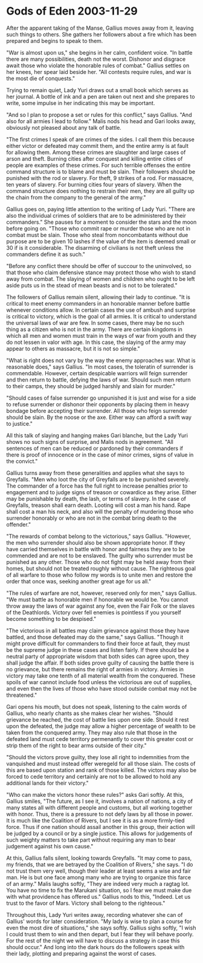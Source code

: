 <!-- TITLE: Gods of Eden 2003-11-29 -->
<!-- SUBTITLE: A game log for Gods of Eden -->

# Gods of Eden 2003-11-29

After the apparent taking of the Manse, Gallius moves away from it, leaving such things to others. She gathers her followers about a fire which has been prepared and begins to speak to them.

"War is almost upon us," she begins in her calm, confident voice. "In battle there are many possibilities, death not the worst. Dishonor and disgrace await those who violate the honorable rules of combat." Gallius settles on her knees, her spear laid beside her. "All contests require rules, and war is the most die of conquests."

Trying to remain quiet, Lady Yuri draws out a small book which serves as her journal. A bottle of ink and a pen are taken out next and she prepares to write, some impulse in her indicating this may be important.

"And so I plan to propose a set or rules for this conflict," says Gallius. "And also for all armies I lead to follow." Malis nods his head and Gari looks away, obviously not pleased about any talk of battle.

"The first crimes I speak of are crimes of the sides. I call them this because either victor or defeated may commit them, and the entire army is at fault for allowing them. Among these crimes are slaughter and large cases of arson and theft. Burning cities after conquest and killing entire cities of people are examples of these crimes. For such terrible offenses the entire command structure is to blame and must be slain. Their followers should be punished with the rod or slavery. For theft, 9 strikes of a rod. For massacre, ten years of slavery. For burning cities four years of slavery. When the command structure does nothing to restrain their men, they are all guilty up the chain from the company to the general of the army."

Gallius goes on, paying little attention to the writing of Lady Yuri. "There are also the individual crimes of soldiers that are to be administered by their commanders." She pauses for a moment to consider the stars and the moon before going on. "Those who commit rape or murder those who are not in combat must be slain. Those who steal from noncombatants without due purpose are to be given 10 lashes if the value of the item is deemed small or 30 if is it considerable. The disarming of civilians is not theft unless the commanders define it as such."

"Before any conflict there should be offer of succour to the uninvolved, so that those who claim defensive stance may protect those who wish to stand away from combat. The slaying of women and children who ought to be left aside puts us in the stead of mean beasts and is not to be tolerated."

The followers of Gallius remain silent, allowing their lady to continue. "It is critical to meet enemy commanders in an honorable manner before battle whenever conditions allow. In certain cases the use of ambush and surprise is critical to victory, which is the goal of all armies. It is critical to understand the universal laws of war are few. In some cases, there may be no such thing as a citizen who is not in the army. There are certain kingdoms in which all men and women must train in the ways of war from youth and they do not lessen in valor with age. In this case, the slaying of the army may appear to others as massacre, but it is not so simple."

"What is right does not vary by the way the enemy approaches war. What is reasonable does," says Gallius. "In most cases, the toleratin of surrender is commendable. However, certain despicable warriors will feign surrender and then return to battle, defying the laws of war. Should such men return to their camps, they should be judged harshly and slain for murder."

"Should cases of false surrender go unpunished it is just and wise for a side to refuse surrender or dishonor their opponents by placing them in heavy bondage before accepting their surrender. All those who feign surrender should be slain. By the noose or the axe. Either way can afford a swift way to justice."

All this talk of slaying and hanging makes Gari blanche, but the Lady Yuri shows no such signs of surprise, and Malis nods in agreement. "All sentences of men can be reduced or pardoned by their commanders if there is proof of innocence or in the case of minor crimes, signs of value in the convict."

Gallius turns away from these generalities and applies what she says to Greyfalls. "Men who loot the city of Greyfalls are to be punished severely. The commander of a force has the full right to increase penalties prior to engagement and to judge signs of treason or cowardice as they arise. Either may be punishable by death, the lash, or terms of slavery. In the case of Greyfalls, treason shall earn death. Looting will cost a man his hand. Rape shall cost a man his neck, and also will the penalty of murdering those who surrender honorably or who are not in the combat bring death to the offender."

"The rewards of combat belong to the victorious," says Gallius. "However, the men who surrender should also be shown appropriate honor. If they have carried themselves in battle with honor and fairness they are to be commended and are not to be enslaved. The guilty who surrender must be punished as any other. Those who do not fight may be held away from their homes, but should not be treated roughly without cause. The righteous goal of all warfare to those who follow my words is to unite men and restore the order that once was, seeking another great age for us all."

"The rules of warfare are not, however, reserved only for men," says Gallius. "We must battle as honorable men if honorable we would be. You cannot throw away the laws of war against any foe, even the Fair Folk or the slaves of the Deathlords. Victory over fell enemies is pointless if you yourself become something to be despised."

"The victorious in all battles may claim grievance against those they have battled, and those defeated may do the same," says Gallius. "Though it might prove difficult for commanders to find their force at fault, they must be the supreme judge in these cases and listen fairly. If there should be a neutral party of appropriate wisdom that both sides can agree upon, they shall judge the affair. If both sides prove guilty of causing the battle there is no grievance, but there remains the right of armies in victory. Armies in victory may take one tenth of all material wealth from the conquered. These spoils of war cannot include food unless the victorious are out of supplies, and even then the lives of those who have stood outside combat may not be threatened."

Gari opens his mouth, but does not speak, listening to the calm words of Gallius, who nearly chants as she makes clear her wishes. "Should grievance be reached, the cost of battle lies upon one side. Should it rest upon the defeated, the judge may allow a higher percentage of wealth to be taken from the conquered army. They may also rule that those in the defeated land must cede territory permenantly to cover this greater cost or strip them of the right to bear arms outside of their city."

"Should the victors prove guilty, they lose all right to indemnities from the vanquished and must instead offer weregeld for all those slain. The costs of this are based upon station and rank of those killed. The victors may also be forced to cede territory and certainly are not to be allowed to hold any additional lands for their victory."

"Who can make the victors honor these rules?" asks Gari softly. At this, Gallius smiles, "The future, as I see it, involves a nation of nations, a city of many states all with different people and customs, but all working together with honor. Thus, there is a pressure to not defy laws by all those in power. It is much like the Coalition of Rivers, but I see it is as a more firmly-tied force. Thus if one nation should assail another in this group, their action will be judged by a council or by a single justice. This allows for judgements of such weighty matters to take part without requiring any man to bear judgement against his own cause."

At this, Gallius falls silent, looking towards Greyfalls. "It may come to pass, my friends, that we are betrayed by the Coalition of Rivers," she says. "I do not trust them very well, though their leader at least seems a wise and fair man. He is but one face among many who are trying to organize this farce of an army." Malis laughs softly, "They are indeed very much a ragtag lot. You have no time to fix the Marukani situation, so I fear we must make due with what providence has offered us." Gallius nods to this, "Indeed. Let us trust to the favor of Mars. Victory shall belong to the righteous."

Throughout this, Lady Yuri writes away, recording whatever she can of Gallius' words for later consideration. "My lady is wise to plan a course for even the most dire of situations," she says softly. Gallius sighs softly, "I wish I could trust them to win and then depart, but I fear they will behave poorly. For the rest of the night we will have to discuss a strategy in case this should occur." And long into the dark hours do the followers speak with their lady, plotting and preparing against the worst of cases.